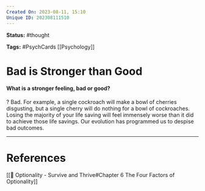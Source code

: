 ```yaml
---
Created On: 2023-08-11, 15:10
Unique ID: 202308111510
---
```

**Status:** #thought 

**Tags:**  #PsychCards [[Psychology]]

# Bad is Stronger than Good
#### What is a stronger feeling, bad or good? 
?
Bad. For example, a single cockroach will make a bowl of cherries disgusting, but a single cherry will do nothing for a bowl of cockroaches. 
Losing the majority of your life saving will feel immensely worse than it did to achieve those life savings. 
Our evolution has programmed us to despise bad outcomes. 
<!--SR:!2023-08-18,3,250-->



---
# References
[[📗 Optionality - Survive and Thrive#Chapter 6 The Four Factors of Optionality]]